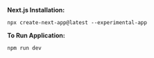**Next.js Installation:**
```
npx create-next-app@latest --experimental-app
```

**To Run Application:**
```
npm run dev
```